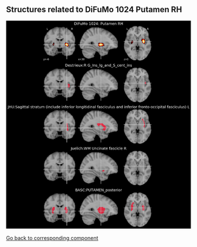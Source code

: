 


## Structures related to DiFuMo 1024 Putamen RH

![6](6.jpg "Structures related to DiFuMo 1024 Putamen RH")

[Go back to corresponding component](https://parietal-inria.github.io/DiFuMo/1024/html/6.html)